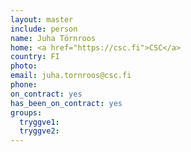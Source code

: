 ```yaml
---
layout: master
include: person
name: Juha Törnroos
home: <a href="https://csc.fi">CSC</a>
country: FI
photo:
email: juha.tornroos@csc.fi
phone:
on_contract: yes
has_been_on_contract: yes
groups:
  tryggve1:
  tryggve2:
---
```

